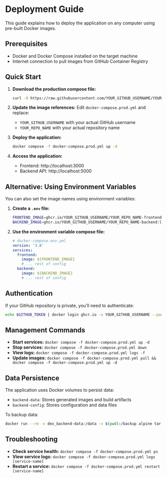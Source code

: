 # Deployment Guide

This guide explains how to deploy the application on any computer using pre-built Docker images.

## Prerequisites

- Docker and Docker Compose installed on the target machine
- Internet connection to pull images from GitHub Container Registry

## Quick Start

1. **Download the production compose file:**
   ```bash
   curl -O https://raw.githubusercontent.com/YOUR_GITHUB_USERNAME/YOUR_REPO_NAME/main/docker-compose.prod.yml
   ```

2. **Update the image references:**
   Edit `docker-compose.prod.yml` and replace:
   - `YOUR_GITHUB_USERNAME` with your actual GitHub username
   - `YOUR_REPO_NAME` with your actual repository name

3. **Deploy the application:**
   ```bash
   docker compose -f docker-compose.prod.yml up -d
   ```

4. **Access the application:**
   - Frontend: http://localhost:3000
   - Backend API: http://localhost:5000

## Alternative: Using Environment Variables

You can also set the image names using environment variables:

1. **Create a `.env` file:**
   ```bash
   FRONTEND_IMAGE=ghcr.io/YOUR_GITHUB_USERNAME/YOUR_REPO_NAME-frontend:latest
   BACKEND_IMAGE=ghcr.io/YOUR_GITHUB_USERNAME/YOUR_REPO_NAME-backend:latest
   ```

2. **Use the environment variable compose file:**
   ```yaml
   # docker-compose.env.yml
   version: '3.8'
   services:
     frontend:
       image: ${FRONTEND_IMAGE}
       # ... rest of config
     backend:
       image: ${BACKEND_IMAGE}
       # ... rest of config
   ```

## Authentication

If your GitHub repository is private, you'll need to authenticate:

```bash
echo $GITHUB_TOKEN | docker login ghcr.io -u YOUR_GITHUB_USERNAME --password-stdin
```

## Management Commands

- **Start services:** `docker compose -f docker-compose.prod.yml up -d`
- **Stop services:** `docker compose -f docker-compose.prod.yml down`
- **View logs:** `docker compose -f docker-compose.prod.yml logs -f`
- **Update images:** `docker compose -f docker-compose.prod.yml pull && docker compose -f docker-compose.prod.yml up -d`

## Data Persistence

The application uses Docker volumes to persist data:
- `backend-data`: Stores generated images and build artifacts
- `backend-config`: Stores configuration and data files

To backup data:
```bash
docker run --rm -v dex_backend-data:/data -v $(pwd):/backup alpine tar czf /backup/backend-data-backup.tar.gz -C /data .
```

## Troubleshooting

- **Check service health:** `docker compose -f docker-compose.prod.yml ps`
- **View service logs:** `docker compose -f docker-compose.prod.yml logs [service-name]`
- **Restart a service:** `docker compose -f docker-compose.prod.yml restart [service-name]`